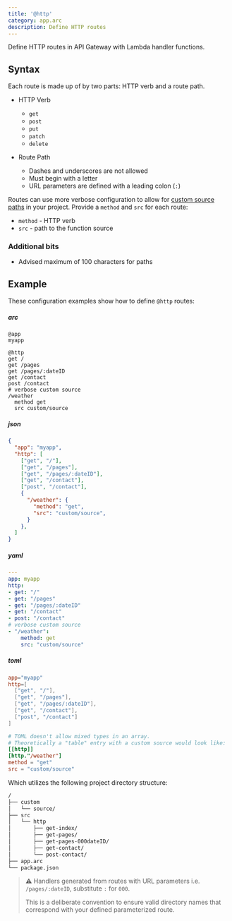 ```yaml
---
title: '@http'
category: app.arc
description: Define HTTP routes
---
```


Define HTTP routes in API Gateway with Lambda handler functions.

## Syntax

Each route is made up of by two parts: HTTP verb and a route path.

- HTTP Verb
  - `get`
  - `post`
  - `put`
  - `patch`
  - `delete`

- Route Path
  - Dashes and underscores are not allowed
  - Must begin with a letter
  - URL parameters are defined with a leading colon (`:`)

Routes can use more verbose configuration to allow for [custom source paths](../../guides/developer-experience/custom-source-paths) in your project. Provide a  `method` and `src` for each route:

- `method` - HTTP verb
- `src` - path to the function source

### Additional bits

- Advised maximum of 100 characters for paths

## Example

These configuration examples show how to define `@http` routes:

<arc-viewer default-tab=arc>
<div slot=contents class=bg-g4>

<arc-tab label=arc>
<h5>arc</h5>
<div slot=content>

```arc
@app
myapp

@http
get /
get /pages
get /pages/:dateID
get /contact
post /contact
# verbose custom source
/weather
  method get
  src custom/source
```
</div>
</arc-tab>

<arc-tab label=json>
<h5>json</h5>
<div slot=content>

```json
{
  "app": "myapp",
  "http": [
    ["get", "/"],
    ["get", "/pages"],
    ["get", "/pages/:dateID"],
    ["get", "/contact"],
    ["post", "/contact"],
    {
      "/weather": {
        "method": "get",
        "src": "custom/source",
      }
    },
  ]
}
```
</div>
</arc-tab>

<arc-tab label=yaml>
<h5>yaml</h5>
<div slot=content>

```yaml
---
app: myapp
http:
- get: "/"
- get: "/pages"
- get: "/pages/:dateID"
- get: "/contact"
- post: "/contact"
# verbose custom source
- "/weather":
    method: get
    src: "custom/source"
```
</div>
</arc-tab>

<arc-tab label=toml>
<h5>toml</h5>
<div slot=content>

```toml
app="myapp"
http=[
  ["get", "/"],
  ["get", "/pages"],
  ["get", "/pages/:dateID"],
  ["get", "/contact"],
  ["post", "/contact"]
]

# TOML doesn't allow mixed types in an array.
# Theoretically a "table" entry with a custom source would look like:
[[http]]
[http."/weather"]
method = "get"
src = "custom/source"
```
</div>
</arc-tab>

</div>
</arc-viewer>

Which utilizes the following project directory structure:

```bash
/
├── custom
│   └── source/
├── src
│   └── http
│       ├── get-index/
│       ├── get-pages/
│       ├── get-pages-000dateID/
│       ├── get-contact/
│       └── post-contact/
├── app.arc
└── package.json
```

> ⚠️  Handlers generated from routes with URL parameters i.e. `/pages/:dateID`, substitute `:` for `000`.
>
> This is a deliberate convention to ensure valid directory names that correspond with your defined parameterized route.
